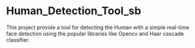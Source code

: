 # Human_Detection_Tool_sb
This project provide a tool for detecting the Human with a simple real-time face detection using the popular libraries like Opencv and Haar cascade classifier.
